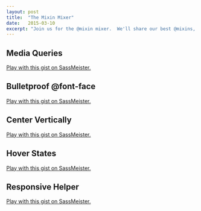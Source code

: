 ```yaml
---
layout: post
title:  "The Mixin Mixer"
date:   2015-03-10
excerpt: "Join us for the @mixin mixer.  We'll share our best @mixins, @functions, patterns, and snippets over beer and pizza."
---
```


<div class="l-padding-vert">
  <h2>Media Queries</h2>
</div>
<p class="sassmeister" data-gist-id="c0cee3581e12a0230d3b" data-height="480" data-theme="tomorrow-night-eighties"><a href="http://sassmeister.com/gist/c0cee3581e12a0230d3b">Play with this gist on SassMeister.</a></p>

<div class="l-padding-vert">
  <h2>Bulletproof @font-face</h2>
</div>
<p class="sassmeister" data-gist-id="bcec1691aaa552d86dbb" data-height="480" data-theme="tomorrow-night-eighties"><a href="http://sassmeister.com/gist/bcec1691aaa552d86dbb">Play with this gist on SassMeister.</a></p>

<div class="l-padding-vert">
  <h2>Center Vertically</h2>
</div>
<p class="sassmeister" data-gist-id="b1951ec4a2ac7b9149b1" data-height="480" data-theme="tomorrow-night-eighties"><a href="http://sassmeister.com/gist/b1951ec4a2ac7b9149b1">Play with this gist on SassMeister.</a></p>

<div class="l-padding-vert">
  <h2>Hover States</h2>
</div>
<p class="sassmeister" data-gist-id="9e26d71e49396716a1d0" data-height="480" data-theme="tomorrow-night-eighties"><a href="http://sassmeister.com/gist/9e26d71e49396716a1d0">Play with this gist on SassMeister.</a></p>


<div class="l-padding-vert">
  <h2>Responsive Helper</h2>
</div>
<p class="sassmeister" data-gist-id="9ca72fc6954741e1314d" data-height="480" data-theme="tomorrow-night-eighties"><a href="http://sassmeister.com/gist/9ca72fc6954741e1314d">Play with this gist on SassMeister.</a></p>

<script src="http://static.sassmeister.com/js/embed.js" async></script>
